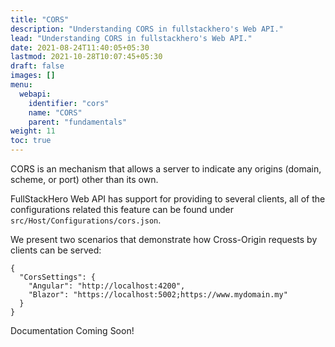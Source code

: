 ```yaml
---
title: "CORS"
description: "Understanding CORS in fullstackhero's Web API."
lead: "Understanding CORS in fullstackhero's Web API."
date: 2021-08-24T11:40:05+05:30
lastmod: 2021-10-28T10:07:45+05:30
draft: false
images: []
menu:
  webapi:
    identifier: "cors"
    name: "CORS"
    parent: "fundamentals"
weight: 11
toc: true
---
```


CORS is an mechanism that allows a server to indicate any origins (domain, scheme, or port) other than its own.

FullStackHero Web API has support for providing to several clients, all of the configurations related this feature can be found under `src/Host/Configurations/cors.json`.

We present two scenarios that demonstrate how Cross-Origin requests by clients can be served:
```
{
  "CorsSettings": {
    "Angular": "http://localhost:4200",
    "Blazor": "https://localhost:5002;https://www.mydomain.my"
  }
}
```

Documentation Coming Soon!

